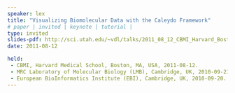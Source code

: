 ```yaml
---
speaker: lex
title: "Visualizing Biomolecular Data with the Caleydo Framework"
# paper | invited | keynote | tutorial |
type: invited
slides-pdf: http://sci.utah.edu/~vdl/talks/2011_08_12_CBMI_Harvard_Boston.pdf 
date: 2011-08-12

held:  
 - CBMI, Harvard Medical School, Boston, MA, USA, 2011-08-12. 
 - MRC Laboratory of Molecular Biology (LMB), Cambridge, UK, 2010-09-21.
 - European BioInformatics Institute (EBI), Cambridge, UK, 2010-09-20.
---
```






